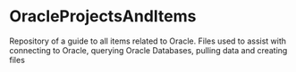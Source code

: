 # OracleProjectsAndItems
Repository of a guide to all items related to Oracle. Files used to assist with connecting to Oracle, querying Oracle Databases, pulling data and creating files
